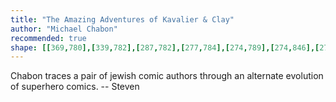 ```yaml
---
title: "The Amazing Adventures of Kavalier & Clay"
author: "Michael Chabon"
recommended: true
shape: [[369,780],[339,782],[287,782],[277,784],[274,789],[274,846],[278,935],[283,1139],[292,1349],[293,1423],[296,1482],[297,1577],[299,1588],[299,1638],[301,1644],[301,1651],[308,1657],[344,1659],[441,1658],[460,1652],[460,1643],[463,1639],[461,1454],[459,1450],[459,1307],[455,1259],[456,1248],[453,1232],[453,1195],[455,1191],[453,1141],[454,1069],[451,1020],[452,969],[449,926],[449,822],[447,792],[444,785],[431,781],[385,780]]
---
```


Chabon traces a pair of jewish comic authors through an alternate evolution of superhero comics.
-- Steven
